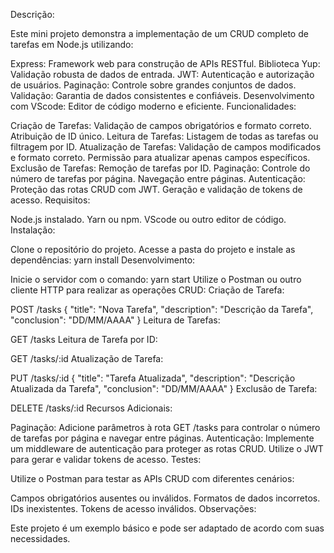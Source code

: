 
Descrição:

Este mini projeto demonstra a implementação de um CRUD completo de tarefas em Node.js utilizando:

Express: Framework web para construção de APIs RESTful.
Biblioteca Yup: Validação robusta de dados de entrada.
JWT: Autenticação e autorização de usuários.
Paginação: Controle sobre grandes conjuntos de dados.
Validação: Garantia de dados consistentes e confiáveis.
Desenvolvimento com VScode: Editor de código moderno e eficiente.
Funcionalidades:

Criação de Tarefas:
Validação de campos obrigatórios e formato correto.
Atribuição de ID único.
Leitura de Tarefas:
Listagem de todas as tarefas ou filtragem por ID.
Atualização de Tarefas:
Validação de campos modificados e formato correto.
Permissão para atualizar apenas campos específicos.
Exclusão de Tarefas:
Remoção de tarefas por ID.
Paginação:
Controle do número de tarefas por página.
Navegação entre páginas.
Autenticação:
Proteção das rotas CRUD com JWT.
Geração e validação de tokens de acesso.
Requisitos:

Node.js instalado.
Yarn ou npm.
VScode ou outro editor de código.
Instalação:

Clone o repositório do projeto.
Acesse a pasta do projeto e instale as dependências:
yarn install
Desenvolvimento:

Inicie o servidor com o comando:
yarn start
Utilize o Postman ou outro cliente HTTP para realizar as operações CRUD:
Criação de Tarefa:

POST /tasks
{
  "title": "Nova Tarefa",
  "description": "Descrição da Tarefa",
  "conclusion": "DD/MM/AAAA"
}
Leitura de Tarefas:

GET /tasks
Leitura de Tarefa por ID:

GET /tasks/:id
Atualização de Tarefa:

PUT /tasks/:id
{
  "title": "Tarefa Atualizada",
  "description": "Descrição Atualizada da Tarefa",
  "conclusion": "DD/MM/AAAA"
}
Exclusão de Tarefa:

DELETE /tasks/:id
Recursos Adicionais:

Paginação: Adicione parâmetros à rota GET /tasks para controlar o número de tarefas por página e navegar entre páginas.
Autenticação: Implemente um middleware de autenticação para proteger as rotas CRUD. Utilize o JWT para gerar e validar tokens de acesso.
Testes:

Utilize o Postman para testar as APIs CRUD com diferentes cenários:

Campos obrigatórios ausentes ou inválidos.
Formatos de dados incorretos.
IDs inexistentes.
Tokens de acesso inválidos.
Observações:

Este projeto é um exemplo básico e pode ser adaptado de acordo com suas necessidades.
